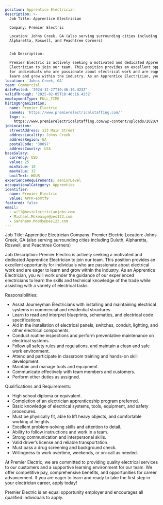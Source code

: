 ```yaml
---
position: Apprentice Electrician
description: >-
  Job Title: Apprentice Electrician 

  Company: Premier Electric 

  Location: Johns Creek, GA (also serving surrounding cities including Duluth,
  Alpharetta, Roswell, and Peachtree Corners)


  Job Description:

  Premier Electric is actively seeking a motivated and dedicated Apprentice
  Electrician to join our team. This position provides an excellent opportunity
  for individuals who are passionate about electrical work and are eager to
  learn and grow within the industry. As an Apprentice Electrician, you wil...
location: 'Johns Creek, GA'
team: Commercial
datePosted: '2024-12-27T10:46:16.423Z'
validThrough: '2025-02-05T10:46:16.423Z'
employmentType: FULL_TIME
hiringOrganization:
  name: Premier Electric
  sameAs: 'https://www.premierelectricalstaffing.com/'
  logo: >-
    https://www.premierelectricalstaffing.com/wp-content/uploads/2020/05/Premier-Electrical-Staffing-logo.png
jobLocation:
  streetAddress: 123 Main Street
  addressLocality: Johns Creek
  addressRegion: GA
  postalCode: '30097'
  addressCountry: USA
baseSalary:
  currency: USD
  value: 25
  minValue: 18
  maxValue: 32
  unitText: HOUR
experienceRequirements: seniorLevel
occupationalCategory: Apprentice
identifier:
  name: Premier Electric
  value: APPR-eomtf9
featured: false
email:
  - will@bestelectricianjobs.com
  - Michael.Mckeaige@pes123.com
  - Sarahann.Moody@pes123.com
---
```




Job Title: Apprentice Electrician 
Company: Premier Electric 
Location: Johns Creek, GA (also serving surrounding cities including Duluth, Alpharetta, Roswell, and Peachtree Corners)

Job Description:
Premier Electric is actively seeking a motivated and dedicated Apprentice Electrician to join our team. This position provides an excellent opportunity for individuals who are passionate about electrical work and are eager to learn and grow within the industry. As an Apprentice Electrician, you will work under the guidance of our experienced electricians to learn the skills and technical knowledge of the trade while assisting with a variety of electrical tasks. 

Responsibilities:

- Assist Journeyman Electricians with installing and maintaining electrical systems in commercial and residential structures.
- Learn to read and interpret blueprints, schematics, and electrical code specifications.
- Aid in the installation of electrical panels, switches, conduit, lighting, and other electrical components.
- Conduct routine inspections and perform preventative maintenance on electrical systems.
- Follow all safety rules and regulations, and maintain a clean and safe work environment.
- Attend and participate in classroom training and hands-on skill development.
- Maintain and manage tools and equipment.
- Communicate effectively with team members and customers.
- Perform other duties as assigned.

Qualifications and Requirements:

- High school diploma or equivalent.
- Completion of an electrician apprenticeship program preferred.
- Basic knowledge of electrical systems, tools, equipment, and safety procedures.
- Must be physically fit, able to lift heavy objects, and comfortable working at heights.
- Excellent problem-solving skills and attention to detail.
- Ability to follow instructions and work in a team.
- Strong communication and interpersonal skills.
- Valid driver’s license and reliable transportation.
- Must pass a drug screening and background check.
- Willingness to work overtime, weekends, or on-call as needed.

At Premier Electric, we are committed to providing quality electrical services to our customers and a supportive learning environment for our team. We offer competitive pay, comprehensive benefits, and opportunities for career advancement. If you are eager to learn and ready to take the first step in your electrician career, apply today! 

Premier Electric is an equal opportunity employer and encourages all qualified individuals to apply.

